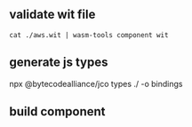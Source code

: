 ## validate wit file

`cat ./aws.wit | wasm-tools component wit`

## generate js types

npx @bytecodealliance/jco types ./ -o bindings

## build component
